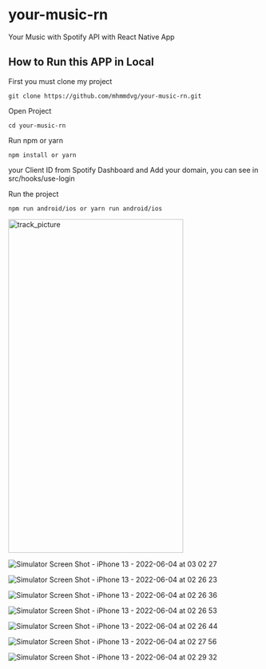 # your-music-rn
Your Music with Spotify API with React Native App

## How to Run this APP in Local

First you must clone my project

```
git clone https://github.com/mhmmdvg/your-music-rn.git
```
Open Project

```
cd your-music-rn
```

Run npm or yarn

```
npm install or yarn
```

your Client ID from Spotify Dashboard and Add your domain, you can see in src/hooks/use-login


Run the project

```
npm run android/ios or yarn run android/ios
```
<img width="350" height="667" alt="track_picture" src="https://user-images.githubusercontent.com/57744555/171942158-c857f861-05fa-4ff3-bc02-1f447a7d8025.png">

![Simulator Screen Shot - iPhone 13 - 2022-06-04 at 03 02 27](https://user-images.githubusercontent.com/57744555/171942158-c857f861-05fa-4ff3-bc02-1f447a7d8025.png)

![Simulator Screen Shot - iPhone 13 - 2022-06-04 at 02 26 23](https://user-images.githubusercontent.com/57744555/171942245-74453b16-23cb-4a12-b109-e2ffa4ffb721.png)

![Simulator Screen Shot - iPhone 13 - 2022-06-04 at 02 26 36](https://user-images.githubusercontent.com/57744555/171942264-6b1bc09f-b776-4220-bdfa-891ac2ed347e.png)

![Simulator Screen Shot - iPhone 13 - 2022-06-04 at 02 26 53](https://user-images.githubusercontent.com/57744555/171942287-df773f90-1968-454c-a531-24b92c20c336.png)

![Simulator Screen Shot - iPhone 13 - 2022-06-04 at 02 26 44](https://user-images.githubusercontent.com/57744555/171942316-a313cb5b-21a6-4643-9b41-82677bd47d10.png)

![Simulator Screen Shot - iPhone 13 - 2022-06-04 at 02 27 56](https://user-images.githubusercontent.com/57744555/171942334-bc57524d-00ab-4980-8e94-698c48e8cf8d.png)

![Simulator Screen Shot - iPhone 13 - 2022-06-04 at 02 29 32](https://user-images.githubusercontent.com/57744555/171942348-756af0de-2722-4c04-b400-8a03422e6c86.png)

